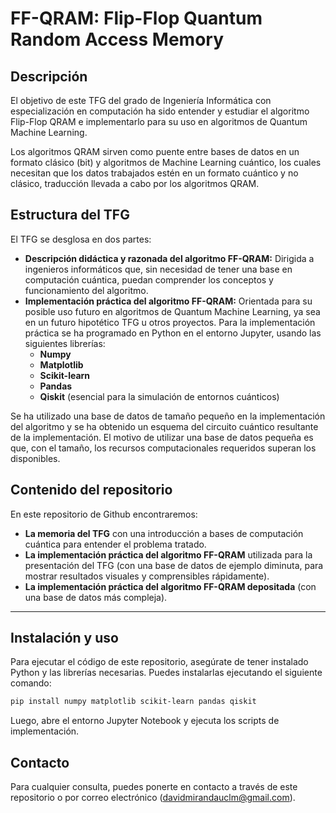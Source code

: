 # FF-QRAM: Flip-Flop Quantum Random Access Memory

## Descripción

El objetivo de este TFG del grado de Ingeniería Informática con especialización en computación ha sido entender y estudiar el algoritmo Flip-Flop QRAM e implementarlo para su uso en algoritmos de Quantum Machine Learning. 

Los algoritmos QRAM sirven como puente entre bases de datos en un formato clásico (bit) y algoritmos de Machine Learning cuántico, los cuales necesitan que los datos trabajados estén en un formato cuántico y no clásico, traducción llevada a cabo por los algoritmos QRAM. 

## Estructura del TFG

El TFG se desglosa en dos partes:

- **Descripción didáctica y razonada del algoritmo FF-QRAM:** Dirigida a ingenieros informáticos que, sin necesidad de tener una base en computación cuántica, puedan comprender los conceptos y funcionamiento del algoritmo.
- **Implementación práctica del algoritmo FF-QRAM:** Orientada para su posible uso futuro en algoritmos de Quantum Machine Learning, ya sea en un futuro hipotético TFG u otros proyectos. Para la implementación práctica se ha programado en Python en el entorno Jupyter, usando las siguientes librerías:
  - **Numpy**
  - **Matplotlib**
  - **Scikit-learn**
  - **Pandas**
  - **Qiskit** (esencial para la simulación de entornos cuánticos)
  
Se ha utilizado una base de datos de tamaño pequeño en la implementación del algoritmo y se ha obtenido un esquema del circuito cuántico resultante de la implementación. El motivo de utilizar una base de datos pequeña es que, con el tamaño, los recursos computacionales requeridos superan los disponibles.

## Contenido del repositorio

En este repositorio de Github encontraremos:

- **La memoria del TFG** con una introducción a bases de computación cuántica para entender el problema tratado.
- **La implementación práctica del algoritmo FF-QRAM** utilizada para la presentación del TFG (con una base de datos de ejemplo diminuta, para mostrar resultados visuales y comprensibles rápidamente).
- **La implementación práctica del algoritmo FF-QRAM depositada** (con una base de datos más compleja).

---

## Instalación y uso

Para ejecutar el código de este repositorio, asegúrate de tener instalado Python y las librerías necesarias. Puedes instalarlas ejecutando el siguiente comando:

```bash
pip install numpy matplotlib scikit-learn pandas qiskit
```

Luego, abre el entorno Jupyter Notebook y ejecuta los scripts de implementación.

## Contacto

Para cualquier consulta, puedes ponerte en contacto a través de este repositorio o por correo electrónico (davidmirandauclm@gmail.com). 
